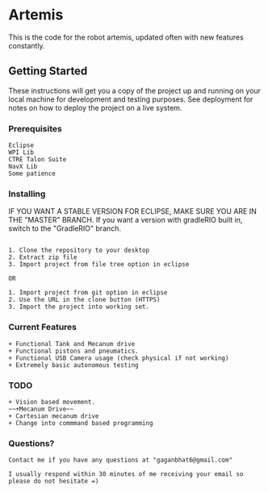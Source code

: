 # Artemis

This is the code for the robot artemis, updated often with new features constantly. 

## Getting Started

These instructions will get you a copy of the project up and running on your local machine for development and testing purposes. See deployment for notes on how to deploy the project on a live system.

### Prerequisites

```
Eclipse
WPI Lib
CTRE Talon Suite
NavX Lib
Some patience

```


### Installing

IF YOU WANT A STABLE VERSION FOR ECLIPSE, MAKE SURE YOU ARE IN THE "MASTER" BRANCH. 
If you want a version with gradleRIO built in, switch to the "GradleRIO" branch.

```

1. Clone the repository to your desktop
2. Extract zip file
3. Import project from file tree option in eclipse

OR

1. Import project from git option in eclipse
2. Use the URL in the clone button (HTTPS)
3. Import the project into working set.

```


### Current Features

```
+ Functional Tank and Mecanum drive
+ Functional pistons and pneumatics.
+ Functional USB Camera usage (check physical if not working)
+ Extremely basic autonomous testing

```


### TODO

```
+ Vision based movement.
~~+Mecanum Drive~~
+ Cartesian mecanum drive
+ Change into commmand based programming

```


### Questions?

``` 
Contact me if you have any questions at "gaganbhat6@gmail.com"

I usually respond within 30 minutes of me receiving your email so please do not hesitate =)

```